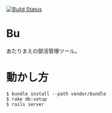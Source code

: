 [![Build Status](https://travis-ci.org/1syo/bu.png?branch=master)](https://travis-ci.org/1syo/bu)

# Bu

あたりまえの部活管理ツール。


# 動かし方

```
$ bundle install --path vendor/bundle
$ rake db:setup
$ rails server
```
